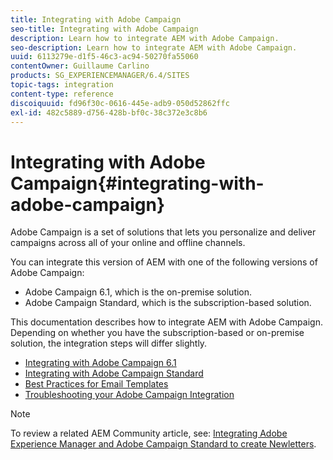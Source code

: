 ```yaml
---
title: Integrating with Adobe Campaign
seo-title: Integrating with Adobe Campaign
description: Learn how to integrate AEM with Adobe Campaign.
seo-description: Learn how to integrate AEM with Adobe Campaign.
uuid: 6113279e-d1f5-46c3-ac94-50270fa55060
contentOwner: Guillaume Carlino
products: SG_EXPERIENCEMANAGER/6.4/SITES
topic-tags: integration
content-type: reference
discoiquuid: fd96f30c-0616-445e-adb9-050d52862ffc
exl-id: 482c5889-d756-428b-bf0c-38c372e3c8b6
---
```

# Integrating with Adobe Campaign{#integrating-with-adobe-campaign}

Adobe Campaign is a set of solutions that lets you personalize and deliver campaigns across all of your online and offline channels.

You can integrate this version of AEM with one of the following versions of Adobe Campaign:

* Adobe Campaign 6.1, which is the on-premise solution. 
* Adobe Campaign Standard, which is the subscription-based solution.

This documentation describes how to integrate AEM with Adobe Campaign. Depending on whether you have the subscription-based or on-premise solution, the integration steps will differ slightly.

* [Integrating with Adobe Campaign 6.1](/help/sites-administering/campaignonpremise.md)
* [Integrating with Adobe Campaign Standard](/help/sites-administering/campaignstandard.md)
* [Best Practices for Email Templates](/help/sites-administering/best-practices-for-email-templates.md)
* [Troubleshooting your Adobe Campaign Integration](/help/sites-administering/troubleshooting-campaignintegration.md)

>[!NOTE]
>
>To review a related AEM Community article, see: [Integrating Adobe Experience Manager and Adobe Campaign Standard to create Newletters](https://helpx.adobe.com/experience-manager/using/aem_campaign.html).
